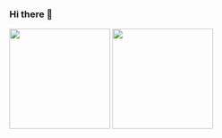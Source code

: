 ### Hi there 👋

<!--
**rlsalgueiro/rlsalgueiro** is a ✨ _special_ ✨ repository because its `README.md` (this file) appears on your GitHub profile.

Here are some ideas to get you started:

- 🔭 I’m currently working on ...
- 🌱 I’m currently learning ...
- 👯 I’m looking to collaborate on ...
- 🤔 I’m looking for help with ...
- 💬 Ask me about ...
- 📫 How to reach me: ...
- 😄 Pronouns: ...
- ⚡ Fun fact: ...
-->
<div>
   <a ref="https://github.com/rlsalgueiro/rlsalgueiro">
     <img height="180em" src="https://github-readme-stats.vercel.app/api?username=rlsalgueiro&show_icons=true&theme=dracula&include_all_commits=true" >
      <img height="180em" src="https://github-readme-stats.vercel.app/api/top-langs/?username=rlsalgueiro&layout=compact&langs_count=16&theme=dracula&include_all_commits=true" >
     </a>
</div>
